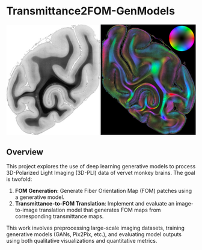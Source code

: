# Transmittance2FOM-GenModels

![transmittance_fom_maps](./images/transmittance_fom_maps.jpg)

## Overview

This project explores the use of deep learning generative models to process 3D-Polarized Light Imaging (3D-PLI) data of vervet monkey brains. The goal is twofold:

1. **FOM Generation**: Generate Fiber Orientation Map (FOM) patches using a generative model.
2. **Transmittance-to-FOM Translation**: Implement and evaluate an image-to-image translation model that generates FOM maps from corresponding transmittance maps.

This work involves preprocessing large-scale imaging datasets, training generative models (GANs, Pix2Pix, etc.), and evaluating model outputs using both qualitative visualizations and quantitative metrics.
